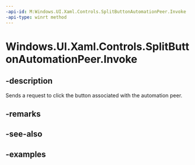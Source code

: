 ```yaml
---
-api-id: M:Windows.UI.Xaml.Controls.SplitButtonAutomationPeer.Invoke
-api-type: winrt method
---
```


<!-- Method syntax.
public void SplitButtonAutomationPeer.Invoke()
-->

# Windows.UI.Xaml.Controls.SplitButtonAutomationPeer.Invoke

## -description

Sends a request to click the button associated with the automation peer.

## -remarks

## -see-also

## -examples

